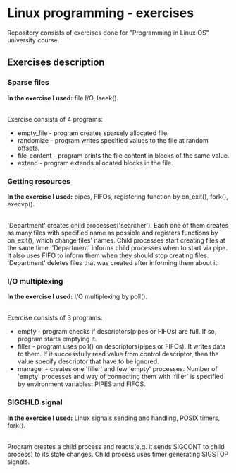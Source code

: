 # Linux programming - exercises
Repository consists of exercises done for "Programming in Linux OS" university course.

## Exercises description

### Sparse files

**In the exercise I used:** file I/O, lseek().<br/><br/>

Exercise consists of 4 programs:
* empty_file - program creates sparsely allocated file.
* randomize - program writes specified values to the file at random offsets.
* file_content - program prints the file content in blocks of the same value.
* extend - program extends allocated blocks in the file.

### Getting resources

**In the exercise I used:** pipes, FIFOs, registering function by on_exit(), fork(), execvp().<br/><br/>

'Department' creates child processes('searcher'). Each one of them creates as many files with specified name as possible and registers functions by on_exit(), which change files' names. Child processes start creating files at the same time. 'Department' informs child processes when to start via pipe. It also uses FIFO to inform them when they should stop creating files. 'Department' deletes files that was created after informing them about it.

### I/O multiplexing

**In the exercise I used:** I/O multiplexing by poll().<br/><br/>

Exercise consists of 3 programs:
* empty - program checks if descriptors(pipes or FIFOs) are full. If so, program starts emptying it.
* filler - program uses poll() on descriptors(pipes or FIFOs). It writes data to them. If it successfully read value from control descriptor, then the value specify descriptor that have to be ignored.
* manager - creates one 'filler' and few 'empty' processes. Number of 'empty' processes and way of connecting them with 'filler' is specified by environment variables: PIPES and FIFOS.

### SIGCHLD signal

**In the exercise I used:** Linux signals sending and handling, POSIX timers, fork().<br/><br/>

Program creates a child process and reacts(e.g. it sends SIGCONT to child process) to its state changes. Child process uses timer generating SIGSTOP signals.

